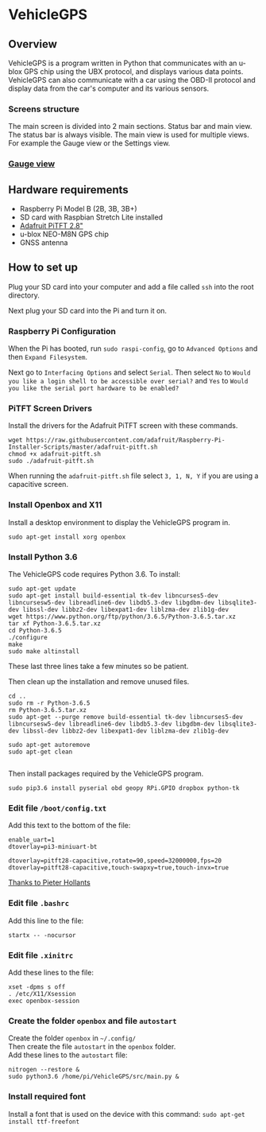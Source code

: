 # VehicleGPS
## Overview
VehicleGPS is a program written in Python that communicates with an u-blox GPS chip using the UBX protocol, and displays various data points. VehicleGPS can also communicate with a car using the OBD-II protocol and display data from the car's computer and its various sensors.
### Screens structure
The main screen is divided into 2 main sections. Status bar and main view. The status bar is always visible. The main view is used for multiple views. For example the Gauge view or the Settings view.

### [Gauge view](https://github.com/bergthor13/VehicleGPS/blob/master/doc/gauge_view.md)

## Hardware requirements
- Raspberry Pi Model B (2B, 3B, 3B+)
- SD card with Raspbian Stretch Lite installed
- [Adafruit PiTFT 2.8"](https://www.adafruit.com/product/2423)
- u-blox NEO-M8N GPS chip
- GNSS antenna

## How to set up
Plug your SD card into your computer and add a file called `ssh` into the root directory.

Next plug your SD card into the Pi and turn it on.

### Raspberry Pi Configuration
When the Pi has booted, run `sudo raspi-config`, go to `Advanced Options` and then `Expand Filesystem`.

Next go to `Interfacing Options` and select `Serial`. Then select `No` to `Would you like a login shell to be accessible over serial?` and `Yes` to `Would you like the serial port hardware to be enabled?`

### PiTFT Screen Drivers
Install the drivers for the Adafruit PiTFT screen with these commands.

```
wget https://raw.githubusercontent.com/adafruit/Raspberry-Pi-Installer-Scripts/master/adafruit-pitft.sh
chmod +x adafruit-pitft.sh
sudo ./adafruit-pitft.sh
```

When running the `adafruit-pitft.sh` file select `3, 1, N, Y` if you are using a capacitive screen.

### Install Openbox and X11
Install a desktop environment to display the VehicleGPS program in.
```
sudo apt-get install xorg openbox
```

### Install Python 3.6
The VehicleGPS code requires Python 3.6. To install:
```
sudo apt-get update
sudo apt-get install build-essential tk-dev libncurses5-dev libncursesw5-dev libreadline6-dev libdb5.3-dev libgdbm-dev libsqlite3-dev libssl-dev libbz2-dev libexpat1-dev liblzma-dev zlib1g-dev
wget https://www.python.org/ftp/python/3.6.5/Python-3.6.5.tar.xz
tar xf Python-3.6.5.tar.xz
cd Python-3.6.5
./configure
make
sudo make altinstall
```
These last three lines take a few minutes so be patient.

Then clean up the installation and remove unused files.
```
cd ..
sudo rm -r Python-3.6.5
rm Python-3.6.5.tar.xz
sudo apt-get --purge remove build-essential tk-dev libncurses5-dev libncursesw5-dev libreadline6-dev libdb5.3-dev libgdbm-dev libsqlite3-dev libssl-dev libbz2-dev libexpat1-dev liblzma-dev zlib1g-dev

sudo apt-get autoremove
sudo apt-get clean


```
Then install packages required by the VehicleGPS program.
```
sudo pip3.6 install pyserial obd geopy RPi.GPIO dropbox python-tk
```

### Edit file `/boot/config.txt`
Add this text to the bottom of the file:
```
enable_uart=1
dtoverlay=pi3-miniuart-bt

dtoverlay=pitft28-capacitive,rotate=90,speed=32000000,fps=20
dtoverlay=pitft28-capacitive,touch-swapxy=true,touch-invx=true
```
[Thanks to Pieter Hollants](https://www.0xf8.org/2016/01/complete-rotation-support-for-the-adafruit-pitft-2-8-capacitive-touchscreen-display/)

### Edit file `.bashrc`
Add this line to the file:
```
startx -- -nocursor
```

### Edit file `.xinitrc`
Add these lines to the file:
```
xset -dpms s off
. /etc/X11/Xsession
exec openbox-session
```
### Create the folder `openbox` and file `autostart`
Create the folder `openbox` in `~/.config/`  
Then create the file `autostart` in the `openbox` folder.  
Add these lines to the `autostart` file:
```
nitrogen --restore &
sudo python3.6 /home/pi/VehicleGPS/src/main.py &
```

### Install required font
Install a font that is used on the device with this command:
`sudo apt-get install ttf-freefont`
